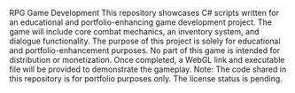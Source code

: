 RPG Game Development
This repository showcases C# scripts written for an educational and portfolio-enhancing game development project. The game will include core combat mechanics, an inventory system, and dialogue functionality.
The purpose of this project is solely for educational and portfolio-enhancement purposes. No part of this game is intended for distribution or monetization.
Once completed, a WebGL link and executable file will be provided to demonstrate the gameplay.
Note: The code shared in this repository is for portfolio purposes only. The license status is pending.
